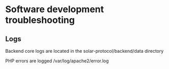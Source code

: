 # Software development troubleshooting

## Logs

Backend core logs are located in the solar-protocol/backend/data directory

PHP errors are logged /var/log/apache2/error.log
